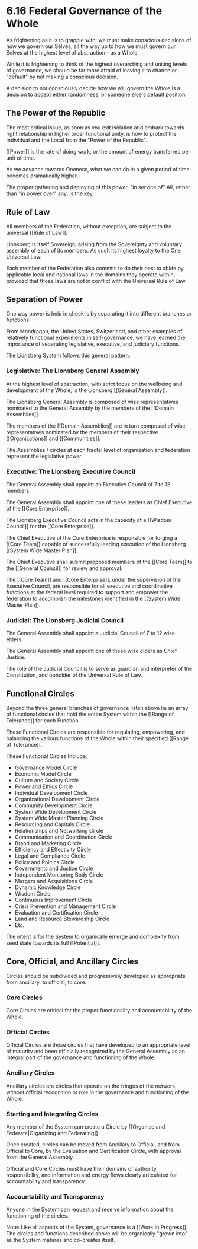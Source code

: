 # 6.16 Federal Governance of the Whole
As frightening as it is to grapple with, we must make conscious decisions of how we govern our Selves, all the way up to how we must govern our Selves at the highest level of abstraction - as a Whole. 

While it is frightening to think of the highest overarching and uniting levels of governance, we should be far more afraid of leaving it to chance or "default" by not making a conscious decision.   

A decision to not consciously decide how we will govern the Whole is a decision to accept either randomness, or someone else's default position. 

## The Power of the Republic
The most critical issue, as soon as you exit isolation and embark towards right relationship in higher order functional unity, is how to protect the Individual and the Local from the "Power of the Republic". 

[[Power]] is the rate of doing work, or the amount of energy transferred per unit of time. 

As we advance towards Oneness, what we can do in a given period of time becomes dramatically higher. 

The proper gathering and deploying of this power, "in service of" All, rather than "in power over" any, is the key. 

## Rule of Law
All members of the Federation, without exception, are subject to the universal [[Rule of Law]]. 

Lionsberg is itself Sovereign, arising from the Sovereignty and voluntary assembly of each of its members. As such its highest loyalty to the One Universal Law.  

Each member of the Federation also commits to do their best to abide by applicable local and national laws in the domains they operate within, provided that those laws are not in conflict with the Universal Rule of Law.  

## Separation of Power 
One way power is held in check is by separating it into different branches or functions. 

From Mondragon, the United States, Switzerland, and other examples of relatively functional experiments in self-governance, we have learned the importance of separating legislative, executive, and judiciary functions. 

The Lionsberg System follows this general pattern. 

### Legislative: The Lionsberg General Assembly 
At the highest level of abstraction, with strict focus on the wellbeing and development of the Whole, is the Lionsberg [[General Assembly]]. 

The Lionsberg General Assembly is composed of wise representatives nominated to the General Assembly by the members of the [[Domain Assemblies]]. 

The members of the [[Domain Assemblies]] are in turn composed of wise representatives nominated by the members of their respective [[Organizations]] and [[Communities]]. 

The Assemblies / circles at each fractal level of organization and federation represent the legislative power. 

### Executive: The Lionsberg Executive Council 
The General Assembly shall appoint an Executive Council of 7 to 12 members. 

The General Assembly shall appoint one of these leaders as Chief Executive of the [[Core Enterprise]]. 

The Lionsberg Executive Council acts in the capacity of a [[Wisdom Council]] for the [[Core Enterprise]]. 

The Chief Executive of the Core Enterprise is responsible for forging a [[Core Team]] capable of successfully leading execution of the Lionsberg [[System Wide Master Plan]]. 

The Chief Executive shall submit proposed members of the [[Core Team]] to the [[General Council]] for review and approval. 

The [[Core Team]] and [[Core Enterprise]], under the supervision of the Executive Council, are responsible for all executive and coordinative functions at the federal level required to support and empower the federation to accomplish the milestones identified in the [[System Wide Master Plan]]. 

### Judicial: The Lionsberg Judicial Council 
The General Assembly shall appoint a Judicial Council of 7 to 12 wise elders. 

The General Assembly shall appoint one of these wise elders as Chief Justice. 

The role of the Judicial Council is to serve as guardian and interpreter of the Constitution, and upholder of the Universal Rule of Law. 

## Functional Circles 
Beyond the three general branches of governance listen above lie an array of functional circles that hold the entire System within the [[Range of Tolerance]] for each Function. 

These Functional Circles are responsible for regulating, empowering, and balancing the various functions of the Whole within their specified [[Range of Tolerance]]. 

These Functional Circles Include: 

- Governance Model Circle  
- Economic Model Circle  
- Culture and Society Circle 
- Power and Ethics Circle  
- Individual Development Circle  
- Organizational Development Circle  
- Community Development Circle  
- System Wide Development Circle  
- System Wide Master Planning Circle
- Resourcing and Capitals Circle  
- Relationships and Networking Circle  
- Communication and Coordination Circle   
- Brand and Marketing Circle  
- Efficiency and Effectivity Circle  
- Legal and Compliance Circle   
- Policy and Politics Circle  
- Governments and Justice Circle  
- Independent Monitoring Body Circle  
- Mergers and Acquisitions Circle  
- Dynamic Knowledge Circle  
- Wisdom Circle  
- Continuous Improvement Circle 
- Crisis Prevention and Management Circle  
- Evaluation and Certification Circle  
- Land and Resource Stewardship Circle  
- Etc. 

The intent is for the System to organically emerge and complexify from seed state towards its full [[Potential]]. 

## Core, Official, and Ancillary Circles 
Circles should be subdivided and progressively developed as appropriate from ancillary, to official, to core. 

### Core Circles 
Core Circles are critical for the proper functionality and accountability of the Whole. 

### Official Circles 
Official Circles are those circles that have developed to an appropriate level of maturity and been officially recognized by the General Assembly as an integral part of the governance and functioning of the Whole. 

### Ancillary Circles 
Ancillary circles are circles that operate on the fringes of the network, without official recognition or role in the governance and functioning of the Whole.

### Starting and Integrating Circles 
Any member of the System can create a Circle by [[Organize and Federate|Organizing and Federating]].

Once created, circles can be moved from Ancillary to Official, and from Official to Core, by the Evaluation and Certification Circle, with approval from the General Assembly. 

Official and Core Circles must have their domains of authority, responsibility, and information and energy flows clearly articulated for accountability and transparency. 

### Accountability and Transparency
Anyone in the System can request and receive information about the functioning of the circles. 

Note: Like all aspects of the System, governance is a [[Work In Progress]]. The circles and functions described above will be organically "grown into" as the System matures and co-creates itself. 

